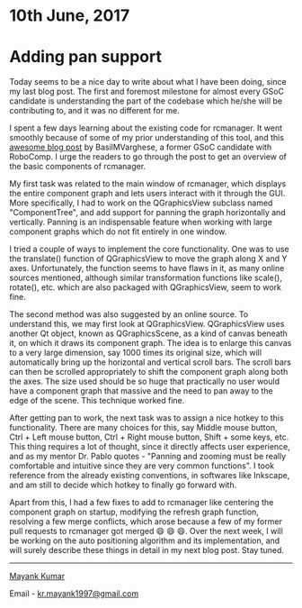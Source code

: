 # 10th June, 2017

# Adding pan support

Today seems to be a nice day to write about what I have been doing, since my last blog post. The first and foremost milestone for almost every GSoC candidate is understanding the part of the codebase which he/she will be contributing to, and it was no different for me.

I spent a few days learning about the existing code for rcmanager. It went smoothly because of some of my prior understanding of this tool, and this [awesome blog post](/web/gsoc/2016/basil/page2) by BasilMVarghese, a former GSoC candidate with RoboComp. I urge the readers to go through the post to get an overview of the basic components of rcmanager.

My first task was related to the main window of rcmanager, which displays the entire component graph and lets users interact with it through the GUI. More specifically, I had to work on the QGraphicsView subclass named "ComponentTree", and add support for panning the graph horizontally and vertically. Panning is an indispensable feature when working with large component graphs which do not fit entirely in one window.

I tried a couple of ways to implement the core functionality. One was to use the translate() function of QGraphicsView to move the graph along X and Y axes. Unfortunately, the function seems to have flaws in it, as many online sources mentioned, although similar transformation functions like scale(), rotate(), etc. which are also packaged with QGraphicsView, seem to work fine.

The second method was also suggested by an online source. To understand this, we may first look at QGraphicsView. QGraphicsView uses another Qt object, known as QGraphicsScene, as a kind of canvas beneath it, on which it draws its component graph. The idea is to enlarge this canvas to a very large dimension, say 1000 times its original size, which will automatically bring up the horizontal and vertical scroll bars. The scroll bars can then be scrolled appropriately to shift the component graph along both the axes. The size used should be so huge that practically no user would have a component graph that massive and the need to pan away to the edge of the scene. This technique worked fine.

After getting pan to work, the next task was to assign a nice hotkey to this functionality. There are many choices for this, say Middle mouse button, Ctrl + Left mouse button, Ctrl + Right mouse button, Shift + some keys, etc. This thing requires a lot of thought, since it directly affects user experience, and as my mentor Dr. Pablo quotes - "Panning and zooming must be really comfortable and intuitive since they are very common functions". I took reference from the already existing conventions, in softwares like Inkscape, and am still to decide which hotkey to finally go forward with.

Apart from this, I had a few fixes to add to rcmanager like centering the component graph on startup, modifying the refresh graph function, resolving a few merge conflicts, which arose because a few of my former pull requests to rcmanager got merged  :smile: :smile: :smile:. Over the next week, I will be working on the auto positioning algorithm and its implementation, and will surely describe these things in detail in my next blog post. Stay tuned.

* * * 
[Mayank Kumar](https://github.com/Kmayankkr/)

Email - kr.mayank1997@gmail.com
